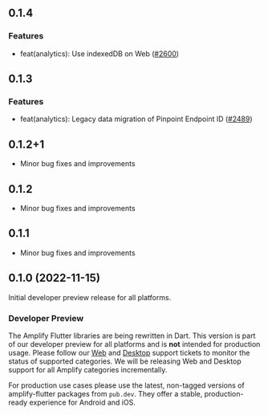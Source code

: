 ## 0.1.4

### Features
- feat(analytics): Use indexedDB on Web ([#2600](https://github.com/aws-amplify/amplify-flutter/pull/2600))

## 0.1.3

### Features
- feat(analytics): Legacy data migration of Pinpoint Endpoint ID ([#2489](https://github.com/aws-amplify/amplify-flutter/pull/2489))

## 0.1.2+1

- Minor bug fixes and improvements

## 0.1.2

- Minor bug fixes and improvements

## 0.1.1

- Minor bug fixes and improvements

## 0.1.0 (2022-11-15)

Initial developer preview release for all platforms.

### Developer Preview

The Amplify Flutter libraries are being rewritten in Dart. This version is part of our developer preview for all platforms and is **not** intended for production usage. Please follow our [Web](https://github.com/aws-amplify/amplify-flutter/issues/234) and [Desktop](https://github.com/aws-amplify/amplify-flutter/issues/133) support tickets to monitor the status of supported categories. We will be releasing Web and Desktop support for all Amplify categories incrementally.

For production use cases please use the latest, non-tagged versions of amplify-flutter packages from `pub.dev`. They offer a stable, production-ready experience for Android and iOS.
